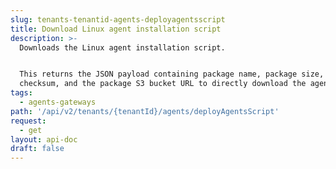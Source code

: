 ```yaml
---
slug: tenants-tenantid-agents-deployagentsscript
title: Download Linux agent installation script
description: >-
  Downloads the Linux agent installation script.


  This returns the JSON payload containing package name, package size, package
  checksum, and the package S3 bucket URL to directly download the agent.
tags:
  - agents-gateways
path: '/api/v2/tenants/{tenantId}/agents/deployAgentsScript'
request:
  - get
layout: api-doc
draft: false
---
```

